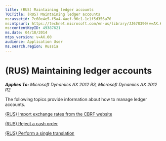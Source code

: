 ```yaml
---
title: (RUS) Maintaining ledger accounts
TOCTitle: (RUS) Maintaining ledger accounts
ms:assetid: 7c60e4e5-f5a4-4aef-96c1-1c1f5d356a70
ms:mtpsurl: https://technet.microsoft.com/en-us/library/JJ678390(v=AX.60)
ms:contentKeyID: 49387621
ms.date: 04/18/2014
mtps_version: v=AX.60
audience: Application User
ms.search.region: Russia
---
```


# (RUS) Maintaining ledger accounts 


_**Applies To:** Microsoft Dynamics AX 2012 R3, Microsoft Dynamics AX 2012 R2_

The following topics provide information about how to manage ledger accounts.

[(RUS) Import exchange rates from the CBRF website](rus-import-exchange-rates-from-the-cbrf-website.md)

[(RUS) Reject a cash order](rus-reject-a-cash-order.md)

[(RUS) Perform a single translation](rus-perform-a-single-translation.md)

  


